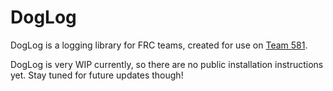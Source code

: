 # DogLog

DogLog is a logging library for FRC teams, created for use on [Team 581](https://github.com/team581).

DogLog is very WIP currently, so there are no public installation instructions yet.
Stay tuned for future updates though!
